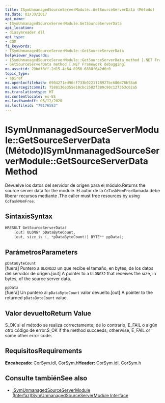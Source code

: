 ```yaml
---
title: ISymUnmanagedSourceServerModule::GetSourceServerData (Método)
ms.date: 03/30/2017
api_name:
- ISymUnmanagedSourceServerModule.GetSourceServerData
api_location:
- diasymreader.dll
api_type:
- COM
f1_keywords:
- ISymUnmanagedSourceServerModule::GetSourceServerData
helpviewer_keywords:
- ISymUnmanagedSourceServerModule::GetSourceServerData method [.NET Framework debugging]
- GetSourceServerData method [.NET Framework debugging]
ms.assetid: 20bdf8ff-2d15-4c64-8950-6888f642d6c0
topic_type:
- apiref
ms.openlocfilehash: 6904271ed90cf733b9221178927bc680d76b58a6
ms.sourcegitcommit: 7588136e355e10cbc2582f389c90c127363c02a5
ms.translationtype: MT
ms.contentlocale: es-ES
ms.lasthandoff: 03/12/2020
ms.locfileid: "79176583"
---
```

# <a name="isymunmanagedsourceservermodulegetsourceserverdata-method"></a><span data-ttu-id="00504-102">ISymUnmanagedSourceServerModule::GetSourceServerData (Método)</span><span class="sxs-lookup"><span data-stu-id="00504-102">ISymUnmanagedSourceServerModule::GetSourceServerData Method</span></span>
<span data-ttu-id="00504-103">Devuelve los datos del servidor de origen para el módulo.</span><span class="sxs-lookup"><span data-stu-id="00504-103">Returns the source server data for the module.</span></span> <span data-ttu-id="00504-104">El autor de la `CoTaskMemFree`llamada debe liberar recursos mediante .</span><span class="sxs-lookup"><span data-stu-id="00504-104">The caller must free resources by using `CoTaskMemFree`.</span></span>  
  
## <a name="syntax"></a><span data-ttu-id="00504-105">Sintaxis</span><span class="sxs-lookup"><span data-stu-id="00504-105">Syntax</span></span>  
  
```cpp  
HRESULT GetSourceServerData(  
    [out] ULONG* pDataByteCount,
    [out, size_is (, *pDataByteCount)] BYTE** ppData);  
```  
  
## <a name="parameters"></a><span data-ttu-id="00504-106">Parámetros</span><span class="sxs-lookup"><span data-stu-id="00504-106">Parameters</span></span>  
 `pDataByteCount`  
 <span data-ttu-id="00504-107">[fuera] Puntero a `ULONG32` un que recibe el tamaño, en bytes, de los datos del servidor de origen.</span><span class="sxs-lookup"><span data-stu-id="00504-107">[out] A pointer to a `ULONG32` that receives the size, in bytes, of the source server data.</span></span>  
  
 `ppData`  
 <span data-ttu-id="00504-108">[fuera] Un puntero al `pDataByteCount` valor devuelto.</span><span class="sxs-lookup"><span data-stu-id="00504-108">[out] A pointer to the returned `pDataByteCount` value.</span></span>  
  
## <a name="return-value"></a><span data-ttu-id="00504-109">Valor devuelto</span><span class="sxs-lookup"><span data-stu-id="00504-109">Return Value</span></span>  
 <span data-ttu-id="00504-110">S_OK si el método se realiza correctamente; de lo contrario, E_FAIL o algún otro código de error.</span><span class="sxs-lookup"><span data-stu-id="00504-110">S_OK if the method succeeds; otherwise, E_FAIL or some other error code.</span></span>  
  
## <a name="requirements"></a><span data-ttu-id="00504-111">Requisitos</span><span class="sxs-lookup"><span data-stu-id="00504-111">Requirements</span></span>  
 <span data-ttu-id="00504-112">**Encabezado:** CorSym.idl, CorSym.h</span><span class="sxs-lookup"><span data-stu-id="00504-112">**Header:** CorSym.idl, CorSym.h</span></span>  
  
## <a name="see-also"></a><span data-ttu-id="00504-113">Consulte también</span><span class="sxs-lookup"><span data-stu-id="00504-113">See also</span></span>

- [<span data-ttu-id="00504-114">ISymUnmanagedSourceServerModule (Interfaz)</span><span class="sxs-lookup"><span data-stu-id="00504-114">ISymUnmanagedSourceServerModule Interface</span></span>](../../../../docs/framework/unmanaged-api/diagnostics/isymunmanagedsourceservermodule-interface.md)
